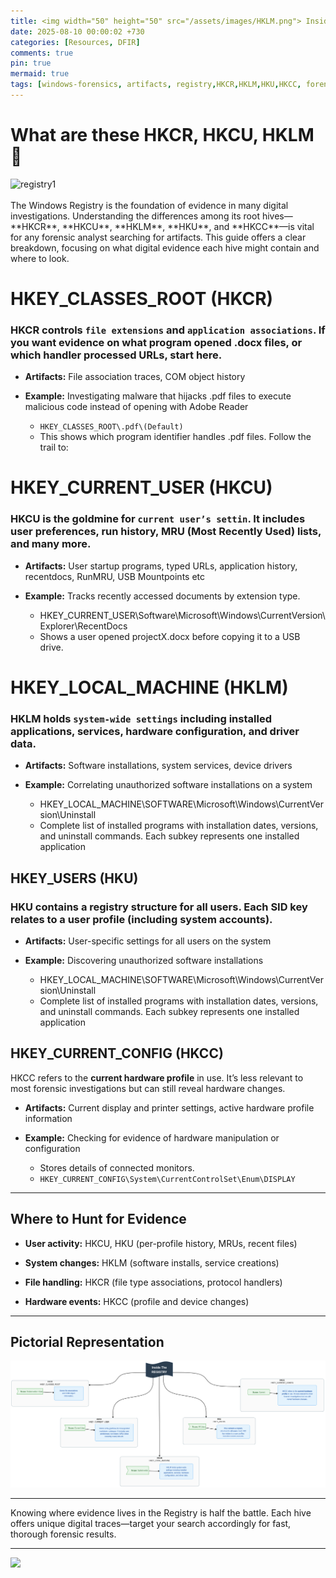 ```yaml
---
title: <img width="50" height="50" src="/assets/images/HKLM.png"> Inside The Registry
date: 2025-08-10 00:00:02 +730
categories: [Resources, DFIR]
comments: true
pin: true
mermaid: true
tags: [windows-forensics, artifacts, registry,HKCR,HKLM,HKU,HKCC, forensics,] # TAG names should always be lowercase
---
```

# What are these HKCR, HKCU, HKLM 💭

<img width="1536" height="1024" alt="registry1" src="https://github.com/user-attachments/assets/f0c5cc15-f094-462a-b598-6e1b6b270860" />
<br><br>
The Windows Registry is the foundation of evidence in many digital investigations. Understanding the differences among its root hives—**HKCR**, **HKCU**, **HKLM**, **HKU**, and **HKCC**—is vital for any forensic analyst searching for artifacts. This guide offers a clear breakdown, focusing on what digital evidence each hive might contain and where to look.


#  HKEY_CLASSES_ROOT (HKCR)

### HKCR controls `file extensions` and `application associations`. If you want evidence on what program opened .docx files, or which handler processed URLs, start here.

-   **Artifacts:** File association traces, COM object history
    
-   **Example:** Investigating malware that hijacks .pdf files to execute malicious code instead of opening with Adobe Reader
	- `HKEY_CLASSES_ROOT\.pdf\(Default)`    
	- This shows which program identifier handles .pdf files. Follow the trail to:


# HKEY_CURRENT_USER (HKCU)

### HKCU is the goldmine for `current user’s settin`. It includes user preferences, run history, MRU (Most Recently Used) lists, and many more.

-   **Artifacts:** User startup programs, typed URLs, application history, recentdocs, RunMRU, USB Mountpoints etc
    
-   **Example:** Tracks recently accessed documents by extension type.
	- HKEY_CURRENT_USER\Software\Microsoft\Windows\CurrentVersion\Explorer\RecentDocs
	- Shows a user opened projectX.docx before copying it to a USB drive.
    

# HKEY_LOCAL_MACHINE (HKLM)

### HKLM holds `system-wide settings` including installed applications, services, hardware configuration, and driver data.

-   **Artifacts:** Software installations, system services, device drivers
    
-   **Example:** Correlating unauthorized software installations on a system
	- HKEY_LOCAL_MACHINE\SOFTWARE\Microsoft\Windows\CurrentVersion\Uninstall
	- Complete list of installed programs with installation dates, versions, and uninstall commands. Each subkey represents one installed application
    

## HKEY_USERS (HKU)

### HKU contains a registry structure for **all users**. Each SID key relates to a user profile (including system accounts).

-   **Artifacts:** User-specific settings for all users on the system
    
-   **Example:** Discovering unauthorized software installations
	- HKEY_LOCAL_MACHINE\SOFTWARE\Microsoft\Windows\CurrentVersion\Uninstall
	- Complete list of installed programs with installation dates, versions, and uninstall commands. Each subkey represents one installed application

    

## HKEY_CURRENT_CONFIG (HKCC)

HKCC refers to the **current hardware profile** in use. It’s less relevant to most forensic investigations but can still reveal hardware changes.

-   **Artifacts:** Current display and printer settings, active hardware profile information
    
-   **Example:** Checking for evidence of hardware manipulation or configuration 
	- Stores details of connected monitors.
	- `HKEY_CURRENT_CONFIG\System\CurrentControlSet\Enum\DISPLAY`
    

----------

## Where to Hunt for Evidence

-   **User activity:** HKCU, HKU (per-profile history, MRUs, recent files)
    
-   **System changes:** HKLM (software installs, service creations)
    
-   **File handling:** HKCR (file type associations, protocol handlers)
    
-   **Hardware events:** HKCC (profile and device changes)
    

----------

## Pictorial Representation
![](/assets/images/insidetheregistry.png)

----------

Knowing where evidence lives in the Registry is half the battle. Each hive offers unique digital traces—target your search accordingly for fast, thorough forensic results.


---

![](https://media.giphy.com/media/DAtJCG1t3im1G/giphy.gif)
